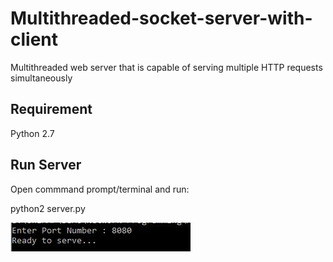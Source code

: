 # Multithreaded-socket-server-with-client
Multithreaded web server that is capable of serving multiple HTTP requests simultaneously

## Requirement 
Python 2.7<br>

## Run Server
<p>Open commmand prompt/terminal  and run:</p>
<p>python2 server.py</p>

![server terminal output](/images/server.JPG\ "server terminal output")
